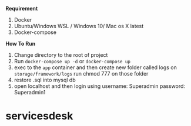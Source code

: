 **Requirement**
 1. Docker
 2. Ubuntu/Windows WSL / Windows 10/ Mac os X latest
 3. Docker-compose
 
 **How To Run**

1. Change directory to the root of project
2. Run `docker-compose up -d` or `docker-compose up`
3. exec to the `app` container and then create new folder called logs on `storage/framework/logs` run chmod 777 on those folder	
4. restore .sql into mysql db
5. open localhost and then login using 
	  username: Superadmin 
	  password: Superadmin1


# servicesdesk
